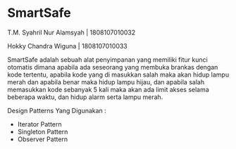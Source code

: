 # SmartSafe
T.M. Syahril Nur Alamsyah | 1808107010032

Hokky Chandra Wiguna      | 1808107010033


SmartSafe adalah sebuah alat penyimpanan yang memiliki fitur kunci otomatis dimana apabila ada seseorang yang
membuka brankas dengan kode tertentu, apabila kode yang di masukkan salah maka akan hidup
lampu merah dan apabila benar maka hidup lampu hijau, dan apabila salah memasukkan kode
sebanyak 5 kali maka akan ada limit akses selama beberapa waktu, dan hidup alarm serta lampu
merah.


Design Patterns Yang Digunakan :
- Iterator Pattern
- Singleton Pattern
- Observer Pattern
